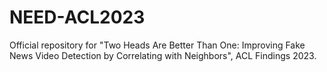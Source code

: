 # NEED-ACL2023
Official repository for "Two Heads Are Better Than One: Improving Fake News Video Detection by Correlating with Neighbors", ACL Findings 2023.
